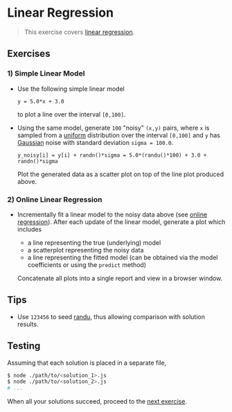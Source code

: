 # Linear Regression

> This exercise covers [linear regression][linear-regression].


## Exercises

<!-- TODO: stream version, including random data generation -->
<!-- TODO: various example use cases with real-world datasets; e.g., predicting home prices based on square footage -->

### 1) Simple Linear Model

* Use the following simple linear model

  ``` text
  y = 5.0*x + 3.0
  ```

  to plot a line over the interval `[0,100]`.

* Using the same model, generate `100` "noisy" `(x,y)` pairs, where `x` is sampled from a [uniform][randu] distribution over the interval `[0,100]` and `y` has [Gaussian][randn] noise with standard deviation `sigma = 100.0`.

  ``` text
  y_noisy[i] = y[i] + randn()*sigma = 5.0*(randu()*100) + 3.0 + randn()*sigma 
  ```

  Plot the generated data as a scatter plot on top of the line plot produced above.


### 2) Online Linear Regression

* Incrementally fit a linear model to the noisy data above (see [online regression][online-regression]). After each update of the linear model, generate a plot which includes

  - a line representing the true (underlying) model
  - a scatterplot representing the noisy data
  - a line representing the fitted model (can be obtained via the model coefficients or using the `predict` method)

  Concatenate all plots into a single report and view in a browser window.


## Tips

* Use `123456` to seed [randu][randu], thus allowing comparison with solution results.


## Testing

Assuming that each solution is placed in a separate file,

``` bash
$ node ./path/to/<solution_1>.js
$ node ./path/to/<solution_2>.js
# ...
```

When all your solutions succeed, proceed to the [next exercise][next-exercise].


<!-- <links> -->

[linear-regression]: https://en.wikipedia.org/wiki/Linear_regression
[online-regression]: https://github.com/stdlib-js/stdlib/tree/develop/lib/node_modules/%40stdlib/math/ml/online-sgd-regression

[randu]: https://github.com/stdlib-js/stdlib/tree/develop/lib/node_modules/%40stdlib/math/base/random/randu
[randn]: https://github.com/stdlib-js/stdlib/tree/develop/lib/node_modules/%40stdlib/math/base/random/randn

[next-exercise]: https://github.com/stdlib-js/stdlib/blob/develop/workshops/numeric-computing/exercises/

<!-- </links> -->

